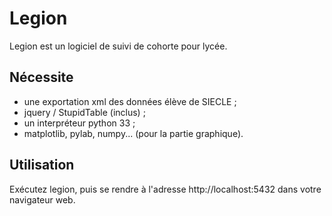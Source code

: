 # Legion

Legion est un logiciel de suivi de cohorte pour lycée.

## Nécessite
* une exportation xml des données élève de SIECLE ;
* jquery / StupidTable (inclus) ;
* un interpréteur python 33 ;
* matplotlib, pylab, numpy... (pour la partie graphique).

## Utilisation
Exécutez legion, puis se rendre à l'adresse http://localhost:5432 dans votre navigateur web.
